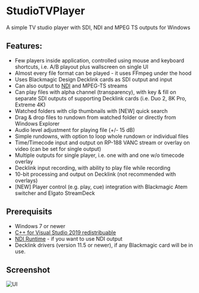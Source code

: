 # StudioTVPlayer
A simple TV studio player with SDI, NDI and MPEG TS outputs for Windows
## Features:
* Few players inside application, controlled using mouse and keyboard shortcuts, i.e. A/B playout plus wallscreen on single UI
* Almost every file format can be played - it uses FFmpeg under the hood
* Uses Blackmagic Design Decklink cards as SDI output and input
* Can also output to [NDI](https://www.ndi.tv) and MPEG-TS streams
* Can play files with alpha channel (transparency), with key & fill on separate SDI outputs of supporting Decklink cards (i.e. Duo 2, 8K Pro, Extreme 4K)
* Watched folders with clip thumbnails with [NEW] quick search
* Drag & drop files to rundown from watched folder or directly from Windows Explorer
* Audio level adjustment for playing file (+/- 15 dB)
* Simple rundowns, with option to loop whole rundown or individual files
* Time/Timecode input and output on RP-188 VANC stream or overlay on video (can be set for single output)
* Multiple outputs for single player, i.e. one with and one w/o timecode overlay
* Decklink input recording, with ability to play file while recording
* 10-bit processing and output on Decklink (not recommended with overlays)
* [NEW] Player control (e.g. play, cue) integration with Blackmagic Atem switcher and Elgato StreamDeck

## Prerequisits
* Windows 7 or newer
* [C++ for Visual Studio 2019 redistribuable](https://aka.ms/vs/17/release/vc_redist.x64.exe)
* [NDI Runtime](http://new.tk/NDIRedistV4) - if you want to use NDI output
* Decklink drivers (version 11.5 or newer), if any Blackmagic card will be in use.

## Screenshot
![UI](https://user-images.githubusercontent.com/1919742/196053982-079e425a-5c35-4b5a-926b-1060f7fcfde4.png)
